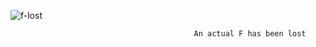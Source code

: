![f-lost](https://github.com/user-attachments/assets/23bbf6e3-4267-42e3-b704-aba84820d84d)


                                             An actual F has been lost

